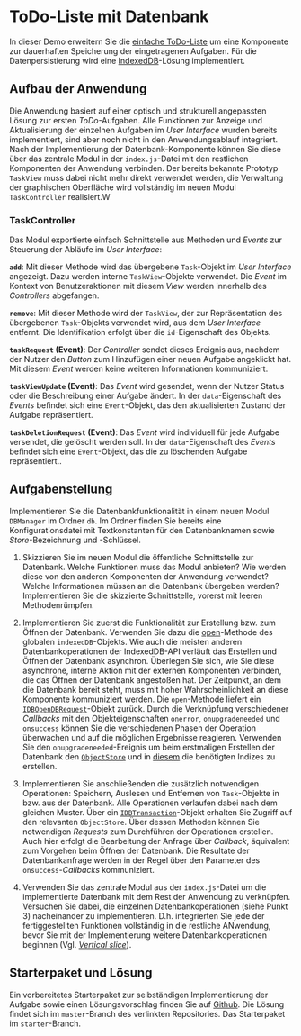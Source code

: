 <a class="github-button button" href="https://github.com/Multimedia-Engineering-Regensburg-Demos/MME-ToDo-List-DB"></a> 
# ToDo-Liste mit Datenbank

In dieser Demo erweitern Sie die [einfache ToDo-Liste](./todo-list.md) um eine Komponente zur dauerhaften Speicherung der eingetragenen Aufgaben. Für die Datenpersistierung wird eine [IndexedDB](../MME/data-storage.md)-Lösung implementiert.

## Aufbau der Anwendung

Die Anwendung basiert auf einer optisch und strukturell angepassten Lösung zur ersten *ToDo*-Aufgaben. Alle Funktionen zur Anzeige und Aktualisierung der einzelnen Aufgaben im *User Interface* wurden bereits implementiert, sind aber noch nicht in den Anwendungsablauf integriert. Nach der Implementierung der Datenbank-Komponente können Sie diese über das zentrale Modul in der `index.js`-Datei mit den restlichen Komponenten der Anwendung verbinden. Der bereits bekannte Prototyp `TaskView` muss dabei nicht mehr direkt verwendet werden, die Verwaltung der graphischen Oberfläche wird vollständig im neuen Modul `TaskController` realisiert.W

### TaskController

Das Modul exportierte einfach Schnittstelle aus Methoden und *Events* zur Steuerung der Abläufe im *User Interface*:

**`add`**: Mit dieser Methode wird das übergebene `Task`-Objekt im *User Interface* angezeigt. Dazu werden interne `TaskView`-Objekte verwendet. Die *Event* im Kontext von Benutzeraktionen mit diesem *View* werden innerhalb des *Controllers* abgefangen.

**`remove`**: Mit dieser Methode wird der `TaskView`, der zur Repräsentation des übergebenen `Task`-Objekts verwendet wird, aus dem *User Interface* entfernt. Die Identifikation erfolgt über die `id`-Eigenschaft des Objekts.

**`taskRequest` (Event)**: Der *Controller* sendet dieses Ereignis aus, nachdem der Nutzer den *Button* zum Hinzufügen einer neuen Aufgabe angeklickt hat. Mit diesem *Event* werden keine weiteren Informationen kommuniziert.

**`taskViewUpdate` (Event)**: Das *Event* wird gesendet, wenn der Nutzer Status oder die Beschreibung einer Aufgabe ändert. In der `data`-Eigenschaft des *Events* befindet sich eine `Event`-Objekt, das den aktualisierten Zustand der Aufgabe repräsentiert.

**`taskDeletionRequest` (Event)**: Das *Event* wird individuell für jede Aufgabe versendet, die gelöscht werden soll. In der `data`-Eigenschaft des *Events* befindet sich eine `Event`-Objekt, das die zu löschenden Aufgabe repräsentiert..

## Aufgabenstellung

Implementieren Sie die Datenbankfunktionalität in einem neuen Modul `DBManager` im Ordner `db`. Im Ordner finden Sie bereits eine Konfigurationsdatei mit Textkonstanten für den Datenbanknamen sowie *Store*-Bezeichnung und -Schlüssel.

1. Skizzieren Sie im neuen Modul die öffentliche Schnittstelle zur Datenbank. Welche Funktionen muss das Modul anbieten? Wie werden diese von den anderen Komponenten der Anwendung verwendet? Welche Informationen müssen an die Datenbank übergeben werden? Implementieren Sie die skizzierte Schnittstelle, vorerst mit leeren Methodenrümpfen.

2. Implementieren Sie zuerst die Funktionalität zur Erstellung bzw. zum Öffnen der Datenbank. Verwenden Sie dazu die [open](https://developer.mozilla.org/en-US/docs/Web/API/IDBFactory/open)-Methode des globalen `indexedDB`-Objekts. Wie auch die meisten anderen Datenbankoperationen der IndexedDB-API verläuft das Erstellen und Öffnen der Datenbank asynchron. Überlegen Sie sich, wie Sie diese asynchrone, interne Aktion mit der externen Komponenten verbinden, die das Öffnen der Datenbank angestoßen hat. Der Zeitpunkt, an dem die Datenbank bereit steht, muss mit hoher Wahrscheinlichkeit an diese Komponente kommuniziert werden. Die `open`-Methode liefert ein [`IDBOpenDBRequest`](https://developer.mozilla.org/en-US/docs/Web/API/IDBOpenDBRequest)-Objekt zurück. Durch die Verknüpfung verschiedener *Callbacks* mit den Objekteigenschaften `onerror`, `onupgradeneeded` und `onsuccess` können Sie die verschiedenen Phasen der Operation überwachen und auf die möglichen Ergebnisse reagieren. Verwenden Sie den `onupgradeneeded`-Ereignis um beim erstmaligen Erstellen der Datenbank den [`ObjectStore`](https://developer.mozilla.org/en-US/docs/Web/API/IDBDatabase/createObjectStore) und in [diesem](https://developer.mozilla.org/en-US/docs/Web/API/IDBObjectStore) die benötigten Indizes zu erstellen.

3. Implementieren Sie anschließenden die zusätzlich notwendigen Operationen: Speichern, Auslesen und Entfernen von `Task`-Objekte in bzw. aus der Datenbank. Alle Operationen verlaufen dabei nach dem gleichen Muster. Über ein [`IDBTransaction`](https://developer.mozilla.org/en-US/docs/Web/API/IDBTransaction)-Objekt erhalten Sie Zugriff auf den relevanten `ObjectStore`. Über dessen Methoden können Sie notwendigen *Requests* zum Durchführen der Operationen erstellen. Auch hier erfolgt die Bearbeitung der Anfrage über *Callback*, äquivalent zum Vorgehen beim Öffnen der Datenbank. Die Resultate der Datenbankanfrage werden in der Regel über den Parameter des `onsuccess`-*Callbacks* kommuniziert.

4. Verwenden Sie das zentrale Modul aus der `index.js`-Datei um die implementierte Datenbank mit dem Rest der Anwendung zu verknüpfen. Versuchen Sie dabei, die einzelnen Datenbankoperationen (siehe Punkt 3) nacheinander zu implementieren. D.h. integrierten Sie jede der fertiggestellten Funktionen vollständig in die restliche ANwendung, bevor Sie mit der Implementierung weitere Datenbankoperationen beginnen (Vgl. [*Vertical slice*](https://en.wikipedia.org/wiki/Vertical_slice)).


## Starterpaket und Lösung

Ein vorbereitetes Starterpaket zur selbständigen Implementierung der Aufgabe sowie einen Lösungsvorschlag finden Sie auf [Github](https://github.com/Multimedia-Engineering-Regensburg-Demos/MME-ToDo-List-DB). Die Lösung findet sich im `master`-Branch des verlinkten Repositories. Das Starterpaket im `starter`-Branch.